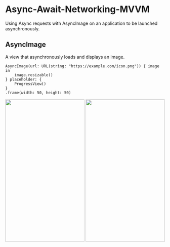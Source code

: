 # Async-Await-Networking-MVVM
Using Async requests with AsyncImage on an application to be launched asynchronously.

## AsyncImage
A view that asynchronously loads and displays an image.

```
AsyncImage(url: URL(string: "https://example.com/icon.png")) { image in
    image.resizable()
} placeholder: {
    ProgressView()
}
.frame(width: 50, height: 50)

```

<p float="left">
<img src ="https://user-images.githubusercontent.com/33428918/165736248-f9b0195a-2188-4691-b186-a0ca51fb4a5a.PNG" width="250" height="450" />
<img src ="https://user-images.githubusercontent.com/33428918/165736255-590197c1-5638-4127-9b0c-880a4ba094d3.PNG" width="250" height="450" />
 </p>
